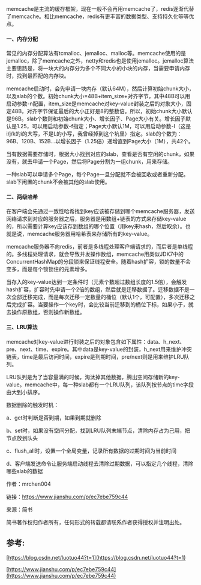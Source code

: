 memcache是主流的缓存框架，现在一般不会再用memcache了，redis逐渐代替了memcache。相比memcache，redis有更丰富的数据类型、支持持久化等等优点。

#### **一、内存分配**

常见的内存分配算法有tcmalloc、jemalloc、malloc等。memcache使用的是jemalloc，除了memcache之外，netty和redis也是使用jemalloc。jemalloc算法主要思路是，将一块大的内存分为多个不同大小的小块的内存，当需要申请内存时，找到最匹配的内存块。

memcache启动时，会先申请一块内存（默认64M），然后计算初始chunk大小，以及slab的个数。初始chunk大小=48B+item\_size+对齐字节，其中48B可以用启动参数-n配置，item\_size是memcache对key-value封装之后的对象大小，固定48B，对齐字节保证最后的大小正好是8的整数倍。所以，初始chunk大小默认是96B。slab个数则和初始chunk大小、增长因子、Page大小有关。增长因子默认是1.25，可以用启动参数-f指定；Page大小默认1M，可以用启动参数-I（这是i/j/k的i的大写，不是L的小写，我曾经掉到这个坑里）指定。slab的个数为：96B、120B、152B...以增长因子（1.25倍）递增直到Page大小（1M），共42个。

当有数据需要存储时，根据大小找到对应的slab，查看是否有空闲的chunk，如果没有，就去申请一个Page，然后将Page分割为一组chunk，用来存储。

一种slab可以申请多个Page，每个Page一旦分配就不会被回收或者重新分配。slab下闲置的chunk不会被其他的slab使用。

#### 二、两级哈希

在客户端会先通过一致性哈希找到key应该被存储到哪个memcache服务器，发送网络请求到对应的服务器之后，服务器是用数组+链表的方式来存储key-value的，所以需要计算key应该存到数组的哪个位置（用key来hash，然后取余）。也就是说，memcache服务器用哈希表来存储所有的key-value。

memcache服务器不向redis，前者是多线程处理客户端请求的，而后者是单线程的。多线程处理请求，就会导致并发操作数组，memcache用类似JDK7中的ConcurrentHashMap的分段锁来保证线程安全。随着hash扩容，锁的数量不会变多，而是每个锁锁住的元素增多。

当存入的key-value达到一定条件时（元素个数超过数组长度的1.5倍），会触发hash扩容，扩容时先申请一个2倍的数组，然后就是迁移数据了。迁移数据不是一次全部迁移完成，而是每次迁移一定数量的桶位（默认1个，可配置），多次迁移之后完成扩容。当要操作一个key时，会比较当前迁移到的桶位下标，如果小于，就去操作原数组，否则操作新数组。

#### 三、LRU算法

memcache对key-value进行封装之后的对象包含如下属性：data、h\_next、pre、next、time、expire。其中data是key-value的封装，h\_next用来维护冲突链表，time是最后访问时间，expire是到期时间，pre/next则是用来维护LRU队列。

LRU队列是为了当容量满的时候，淘汰掉其他数据，腾出空间存储新的key-value。memcache中，每一种slab都有一个LRU队列，该队列按节点的time字段由大到小排序。

数据删除的触发时机：

a、get时判断是否到期，如果到期就删除

b、set时，如果没有空间分配，找到LRU队列末端节点，清除内存占为己用，把节点放到队头

c、flush\_all时，设置一个全局变量，记录所有数据的过期时间为当前时间

d、客户端发送命令让服务端启动线程去清除过期数据，可以指定几个线程，清除哪些slab的数据

  


  


作者：mrchen004

  


链接：https://www.jianshu.com/p/ec7ebe759c44

  


来源：简书

  


简书著作权归作者所有，任何形式的转载都请联系作者获得授权并注明出处。

## 参考:

[https://blog.csdn.net/luotuo44?t=1](https://blog.csdn.net/luotuo44?t=1)

[https://www.jianshu.com/p/ec7ebe759c44](https://www.jianshu.com/p/ec7ebe759c44)

